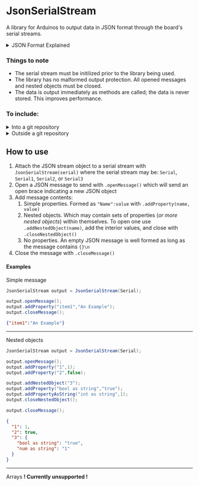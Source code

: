 # JsonSerialStream
A library for Arduinos to output data in JSON format through the board's serial streams.

<details>

<summary> JSON Format Explained </summary>

**J**ava**S**cript **O**bject **N**otation is standardize format of conveying large amounts of data and objects as serialized bytes. There exist libraries in almost any langauge toconvert JSON data back into an object. This essentially makes an easy way to send data as string bytes between devices, while maintaining a human readable format.  
Note that JSON data is sent without whitespace, but it is often added for readability.

#### Examples:
Simple message
```JSON  
{"item1":"An Example"}
```

---
Nested objects
```JSON
{
  "1": 1,
  "2": true,
  "3": {
    "bool as string": "true",
    "num as string": "1"
  }
}
```
  
---
Arrays
```JSON
{
  "Streams": [
    {"1": {"Data": "ipsom lorem"} },
    {"2": {}}
  ]
}
```
</details>

### Things to note
* The serial stream must be initilized prior to the library being used.
* The library has no malformed output protection. All opened messages and nested objects must be closed.
* The data is output immediately as methods are called; the data is never stored. This improves performance.

### To include:

<details>
<summary> Into a git repository </summary>

1) Create a `src` folder in your sketch's directory.
2) In terminal, navigate to the `src` directory.
3) Run the command `git submodule add https://github.com/MSUSeconRobotics/JsonSerialStream.git`
4) In your sketch, add `#include "src/JsonSerialStream/JsonSerialStream.h"`

This results in a structure that looks like this:
+ ExampleSketch
  + ExampleSketch.ino
  + src
    + JsonSerialStream
      + JsonSerialStream.h
      + JsonSerialStream.cpp

Please note that to clone your git repo now, you **must** either:
* Run `git clone --recurse-submodules <RepoURL>`

    or

1) Run `git clone <RepoURL>`
2) Run `git submodule init`
3) Run `git submodule update`


</details>

<details>
<summary> Outside a git repository </summary>

The recommended way of including this library into your sketch is to:
1) Creating a `src` folder in your sketch's directory
2) Cloning this repository into that `src` folder. 
3) In your sketch, add `#include "src/JsonSerialStream/JsonSerialStream.h"`

This results in a structure that looks like this:
+ ExampleSketch
  + ExampleSketch.ino
  + src
    + JsonSerialStream
      + JsonSerialStream.h
      + JsonSerialStream.cpp

You may also clone this repository into your Arduino libaries directory. Or you can extract the `.h` and `.cpp` and put them into your sketch directory.
These are not advised as they can get cluttered, are hard to update, or may result in "works on my machine" as a result of different installed libraires.
</details>

## How to use
1) Attach the JSON stream object to a serial stream with `JsonSerialStream(serial)` where the serial stream may be: `Serial`, `Serial1`, `Serial2`, or `Serial3`
2) Open a JSON message to send with `.openMessage()` which will send an open brace indicating a new JSON object
3) Add message contents:
   1) Simple properties. Formed as `"Name":value` with `.addProperty(name, value)`
   2) Nested objects. Which may contain sets of properties (_or more nested objects_) within themselves. To open one use `.addNestedObject(name)`, add the interior values, and close with `.closeNestedObject()`
   3) No properties. An empty JSON message is well formed as long as the message contains `{}\n` 
4) Close the message with `.closeMessage()`

#### Examples

Simple message
```c#
JsonSerialStream output = JsonSerialStream(Serial);

output.openMessage();
output.addProperty("item1","An Example");
output.closeMessage();
```
```JSON  
{"item1":"An Example"}
```

---
Nested objects
```c#
JsonSerialStream output = JsonSerialStream(Serial);

output.openMessage();
output.addProperty("1",1);
output.addProperty("2",false);

output.addNestedObject("3");
output.addProperty("bool as string","true");
output.addPropertyAsString("int as string",1);
output.closeNestedObject();

output.closeMessage();
```
```JSON
{
  "1": 1,
  "2": true,
  "3": {
    "bool as string": "true",
    "num as string": "1"
  }
}
```

---
Arrays
**! Currently unsupported !**